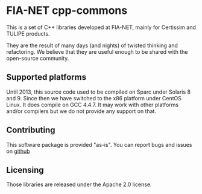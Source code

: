 # FIA-NET cpp-commons

This is a set of C++ libraries developed at FIA-NET, mainly for
Certissim and TULIPE products.

They are the result of many days (and nights) of twisted thinking
and refactoring. We believe that they are useful enough to be shared 
with the open-source community.

## Supported platforms
Until 2013, this source code used to be compiled on Sparc under Solaris 8 and 9.
Since then we have switched to the x86 platform under CentOS Linux. It does 
compile on GCC 4.4.7. It may work with other platforms and/or compilers but
we do not provide any support on that.

## Contributing
This software package is provided "as-is". 
You can report bugs and issues on [github](https://github.com/fia-net/cpp-commons/issues)

## Licensing
Those libraries are released under the Apache 2.0 license. 

